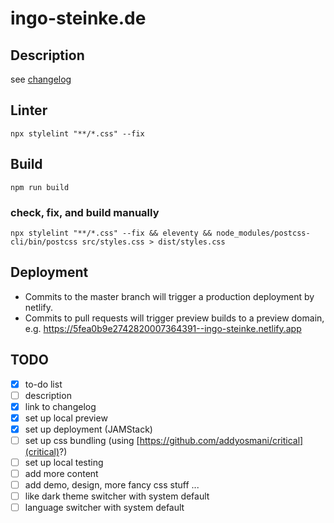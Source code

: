 # ingo-steinke.de

## Description

see [changelog](./CHANGELOG.md)

## Linter

```
npx stylelint "**/*.css" --fix
```

## Build

```
npm run build
```

### check, fix, and build manually

```
npx stylelint "**/*.css" --fix && eleventy && node_modules/postcss-cli/bin/postcss src/styles.css > dist/styles.css
```

## Deployment

- Commits to the master branch will trigger a production deployment by netlify.
- Commits to pull requests will trigger preview builds to a preview domain, e.g.
https://5fea0b9e2742820007364391--ingo-steinke.netlify.app

## TODO

* [x] to-do list
* [ ] description
* [x] link to changelog
* [x] set up local preview
* [x] set up deployment (JAMStack)
* [ ] set up css bundling (using [https://github.com/addyosmani/critical](critical)?)
* [ ] set up local testing
* [ ] add more content
* [ ] add demo, design, more fancy css stuff ...
* [ ] like dark theme switcher with system default
* [ ] language switcher with system default
